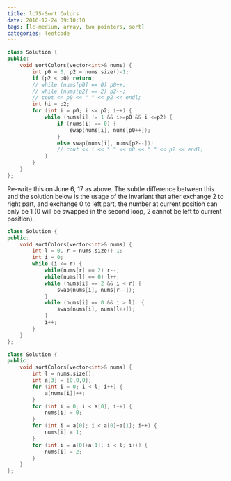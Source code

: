 ```yaml
---
title: lc75-Sort Colors
date: 2016-12-24 09:10:10
tags: [lc-medium, array, two pointers, sort]
categories: leetcode
---
```


```c++
class Solution {
public:
    void sortColors(vector<int>& nums) {
        int p0 = 0, p2 = nums.size()-1;
        if (p2 < p0) return;
        // while (nums[p0] == 0) p0++;
        // while (nums[p2] == 2) p2--;
        // cout << p0 << " " << p2 << endl;
        int hi = p2;
        for (int i = p0; i <= p2; i++) {
            while (nums[i] != 1 && i>=p0 && i <=p2) {
                if (nums[i] == 0) {
                    swap(nums[i], nums[p0++]);
                }
                else swap(nums[i], nums[p2--]);
                // cout << i << " " << p0 << " " << p2 << endl;
            } 
        }
    }
};
```

Re-write this on June 6, 17 as above. The subtle difference between this and the solution below is the usage of the invariant that after exchange 2 to right part, and exchange 0 to left part, the number at current position can only be 1 (0 will be swapped in the second loop, 2 cannot be left to current position).

```c++
class Solution {
public:
    void sortColors(vector<int>& nums) {
        int l = 0, r = nums.size()-1;
        int i = 0;
        while (i <= r) {
            while(nums[r] == 2) r--;
            while(nums[l] == 0) l++;
            while (nums[i] == 2 && i < r) {  
                swap(nums[i], nums[r--]);
            }
            while (nums[i] == 0 && i > l)  {
                swap(nums[i], nums[l++]);
            }
            i++;
        }
    }
};
```

```c++
class Solution {
public:
    void sortColors(vector<int>& nums) {
        int l = nums.size();
        int a[3] = {0,0,0};
        for (int i = 0; i < l; i++) {
            a[nums[i]]++;
        }
        for (int i = 0; i < a[0]; i++) {
            nums[i] = 0;
        }
        for (int i = a[0]; i < a[0]+a[1]; i++) {
            nums[i] = 1;
        }
        for (int i = a[0]+a[1]; i < l; i++) {
            nums[i] = 2;
        }
    }
};
```